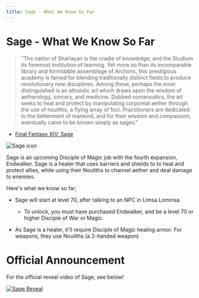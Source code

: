 ```yaml
---
title: Sage - What We Know So Far
---
```

# Sage - What We Know So Far

> "The nation of Sharlayan is the cradle of knowledge, and the Studium its foremost institution of learning. Yet more so than its incomparable library and formidable assemblage of Archons, this prestigious academy is famed for blending traditionally distinct fields to produce revolutionary new disciplines. Among these, perhaps the most distinguished is an altruistic art which draws upon the wisdom of aetherology, sorcery, and medicine. Dubbed somanoutics, the art seeks to heal and protect by manipulating corporeal aether through the use of nouliths, a flying array of foci. Practitioners are dedicated to the betterment of mankind, and for their wisdom and compassion, eventually came to be known simply as sages."

* [Final Fantasy XIV: Sage](https://eu.finalfantasyxiv.com/endwalker/patch_6_0/job_sage)

![Sage icon](https://img.finalfantasyxiv.com/t/908c9d4cd156af1fcb490dda7166918b26a1cfa1_0.png?1627637157)

Sage is an upcoming Disciple of Magic job with the fourth expansion, Endwalker. Sage is a healer that uses barriers and shields to to heal and protect allies, while using their Nouliths to channel aether and deal damage to enemies. 

Here's what we know so far;

* Sage will start at level 70, after talking to an NPC in Limsa Lominsa. 

  * To unlock, you must have purchased Endwalker, and be a level 70 or higher Disciple of War or Magic. 
* As Sage is a healer, it'll require Disciple of Magic healing armor. 
  For weapons, they use Nouliths (a 2-handed weapon)

# Official Announcement

For the official reveal video of Sage, see below!

[![Sage Reveal](https://img.youtube.com/vi/ASTGVJLBX14/0.jpg)](https://www.youtube.com/watch?v=ASTGVJLBX14&ab_channel=FINALFANTASYXIV)
